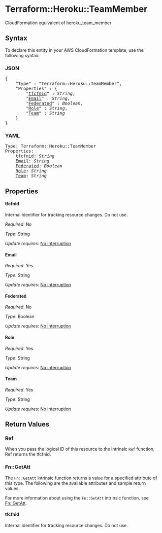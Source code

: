 # Terraform::Heroku::TeamMember

CloudFormation equivalent of heroku_team_member

## Syntax

To declare this entity in your AWS CloudFormation template, use the following syntax:

### JSON

<pre>
{
    "Type" : "Terraform::Heroku::TeamMember",
    "Properties" : {
        "<a href="#tfcfnid" title="tfcfnid">tfcfnid</a>" : <i>String</i>,
        "<a href="#email" title="Email">Email</a>" : <i>String</i>,
        "<a href="#federated" title="Federated">Federated</a>" : <i>Boolean</i>,
        "<a href="#role" title="Role">Role</a>" : <i>String</i>,
        "<a href="#team" title="Team">Team</a>" : <i>String</i>
    }
}
</pre>

### YAML

<pre>
Type: Terraform::Heroku::TeamMember
Properties:
    <a href="#tfcfnid" title="tfcfnid">tfcfnid</a>: <i>String</i>
    <a href="#email" title="Email">Email</a>: <i>String</i>
    <a href="#federated" title="Federated">Federated</a>: <i>Boolean</i>
    <a href="#role" title="Role">Role</a>: <i>String</i>
    <a href="#team" title="Team">Team</a>: <i>String</i>
</pre>

## Properties

#### tfcfnid

Internal identifier for tracking resource changes. Do not use.

_Required_: No

_Type_: String

_Update requires_: [No interruption](https://docs.aws.amazon.com/AWSCloudFormation/latest/UserGuide/using-cfn-updating-stacks-update-behaviors.html#update-no-interrupt)

#### Email

_Required_: Yes

_Type_: String

_Update requires_: [No interruption](https://docs.aws.amazon.com/AWSCloudFormation/latest/UserGuide/using-cfn-updating-stacks-update-behaviors.html#update-no-interrupt)

#### Federated

_Required_: No

_Type_: Boolean

_Update requires_: [No interruption](https://docs.aws.amazon.com/AWSCloudFormation/latest/UserGuide/using-cfn-updating-stacks-update-behaviors.html#update-no-interrupt)

#### Role

_Required_: Yes

_Type_: String

_Update requires_: [No interruption](https://docs.aws.amazon.com/AWSCloudFormation/latest/UserGuide/using-cfn-updating-stacks-update-behaviors.html#update-no-interrupt)

#### Team

_Required_: Yes

_Type_: String

_Update requires_: [No interruption](https://docs.aws.amazon.com/AWSCloudFormation/latest/UserGuide/using-cfn-updating-stacks-update-behaviors.html#update-no-interrupt)

## Return Values

### Ref

When you pass the logical ID of this resource to the intrinsic `Ref` function, Ref returns the tfcfnid.

### Fn::GetAtt

The `Fn::GetAtt` intrinsic function returns a value for a specified attribute of this type. The following are the available attributes and sample return values.

For more information about using the `Fn::GetAtt` intrinsic function, see [Fn::GetAtt](https://docs.aws.amazon.com/AWSCloudFormation/latest/UserGuide/intrinsic-function-reference-getatt.html).

#### tfcfnid

Internal identifier for tracking resource changes. Do not use.

